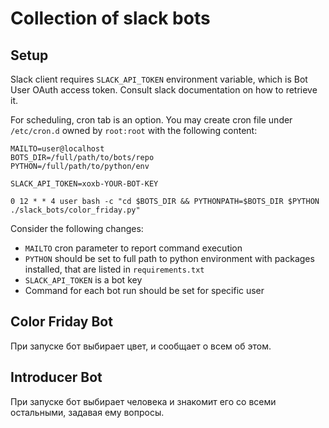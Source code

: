 # Collection of slack bots

## Setup

Slack client requires `SLACK_API_TOKEN` environment variable, which is Bot User OAuth access token. 
Consult slack documentation on how to retrieve it.

For scheduling, cron tab is an option. You may create cron file under `/etc/cron.d` owned by `root:root` 
with the following content:

```crontab
MAILTO=user@localhost
BOTS_DIR=/full/path/to/bots/repo
PYTHON=/full/path/to/python/env

SLACK_API_TOKEN=xoxb-YOUR-BOT-KEY

0 12 * * 4 user bash -c "cd $BOTS_DIR && PYTHONPATH=$BOTS_DIR $PYTHON ./slack_bots/color_friday.py"
```

Consider the following changes:
* `MAILTO` cron parameter to report command execution
* `PYTHON` should be set to full path to python environment with packages installed, 
  that are listed in `requirements.txt`
* `SLACK_API_TOKEN` is a bot key
* Command for each bot run should be set for specific user

## Color Friday Bot

При запуске бот выбирает цвет, и сообщает о всем об этом.


## Introducer Bot

При запуске бот выбирает человека и знакомит его со всеми остальными, задавая ему вопросы.
